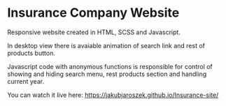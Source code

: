 # Insurance Company Website

Responsive website created in HTML, SCSS and Javascript.

In desktop view there is avaiable animation of search link and rest of products button.

Javascript code with anonymous functions is responsible for control of showing and hiding search menu, rest products section and handling current year. 

You can watch it live here: https://jakubjaroszek.github.io/Insurance-site/
